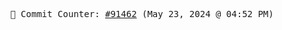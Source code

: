 <p align="center">
    <samp>
        📮 Commit Counter: <a href="https://github.com/Javascript-void0/Javascript-void0/commits/main">#91462</a> (May 23, 2024 @ 04:52 PM)
    </samp>
</p>
